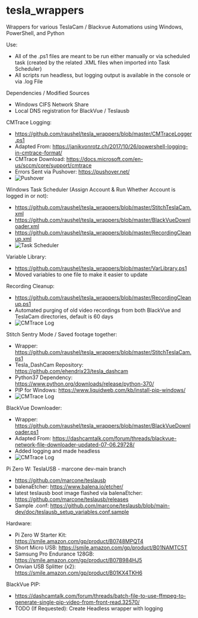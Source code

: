 # tesla_wrappers
Wrappers for various TeslaCam / Blackvue Automations using Windows, PowerShell, and Python

Use:
- All of the .ps1 files are meant to be run either manually or via scheduled task (created by the related .XML files when imported into Task Scheduler)
- All scripts run headless, but logging output is available in the console or via .log File

Dependencies / Modified Sources
- Windows CIFS Network Share
- Local DNS registration for BlackVue / Teslausb

CMTrace Logging:
- https://github.com/raushel/tesla_wrappers/blob/master/CMTraceLogger.ps1
- Adapted From: https://janikvonrotz.ch/2017/10/26/powershell-logging-in-cmtrace-format/
- CMTrace Download: https://docs.microsoft.com/en-us/sccm/core/support/cmtrace
- Errors Sent via Pushover: https://pushover.net/
- ![Pushover](https://github.com/raushel/tesla_wrappers/blob/master/Images/Pushover.png)

Windows Task Scheduler (Assign Account & Run Whether Account is logged in or not):
- https://github.com/raushel/tesla_wrappers/blob/master/StitchTeslaCam.xml
- https://github.com/raushel/tesla_wrappers/blob/master/BlackVueDownloader.xml
- https://github.com/raushel/tesla_wrappers/blob/master/RecordingCleanup.xml
- ![Task Scheduler](https://github.com/raushel/tesla_wrappers/blob/master/Images/ScheduledTasks.png)

Variable Library:
 - https://github.com/raushel/tesla_wrappers/blob/master/VarLibrary.ps1
 - Moved variables to one file to make it easier to update

Recording Cleanup:
 - https://github.com/raushel/tesla_wrappers/blob/master/RecordingCleanup.ps1
 - Automated purging of old video recordings from both BlackVue and TeslaCam directories, default is 60 days
 - ![CMTrace Log](https://github.com/raushel/tesla_wrappers/blob/master/Images/RecordingCleanup.png)

Stitch Sentry Mode / Saved footage together:
- Wrapper: https://github.com/raushel/tesla_wrappers/blob/master/StitchTeslaCam.ps1
- Tesla_DashCam Repository: https://github.com/ehendrix23/tesla_dashcam
- Python37 Dependency: https://www.python.org/downloads/release/python-370/
- PIP for Windows: https://www.liquidweb.com/kb/install-pip-windows/
- ![CMTrace Log](https://github.com/raushel/tesla_wrappers/blob/master/Images/StitchTeslaCam.png)

BlackVue Downloader:
- Wrapper: https://github.com/raushel/tesla_wrappers/blob/master/BlackVueDownloader.ps1
- Adapted From: https://dashcamtalk.com/forum/threads/blackvue-network-file-downloader-updated-07-06.29728/
- Added logging and made headless
- ![CMTrace Log](https://github.com/raushel/tesla_wrappers/blob/master/Images/BlackVueDownloader.png)



Pi Zero W: TeslaUSB - marcone dev-main branch
- https://github.com/marcone/teslausb
- balenaEtcher: https://www.balena.io/etcher/
- latest teslausb boot image flashed via balenaEtcher: https://github.com/marcone/teslausb/releases
- Sample .conf: https://github.com/marcone/teslausb/blob/main-dev/doc/teslausb_setup_variables.conf.sample

Hardware:
- Pi Zero W Starter Kit: https://smile.amazon.com/gp/product/B0748MPQT4
- Short Micro USB: https://smile.amazon.com/gp/product/B01NAMTC5T
- Samsung Pro Endurance 128GB: https://smile.amazon.com/gp/product/B07B984HJ5
- Onvian USB Splitter (x2): https://smile.amazon.com/gp/product/B01KX4TKH6

BlackVue PIP:
- https://dashcamtalk.com/forum/threads/batch-file-to-use-ffmpeg-to-generate-single-pip-video-from-front-read.32570/
- TODO (If Requested): Create Headless wrapper with logging
